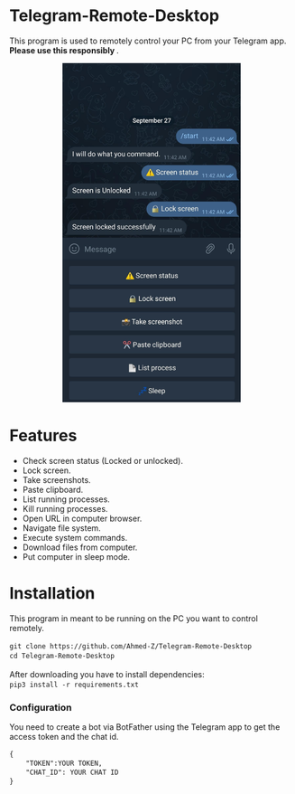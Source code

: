 # Telegram-Remote-Desktop
This program is used to remotely control your PC from your Telegram app. <b> Please use this responsibly </b>.
<p align="center">
  <img src="https://github.com/Ahmed-Z/Telegram-Remote-Desktop/blob/master/telegram-final-product.png" style="height:600px;" >
</p>

# Features

* Check screen status (Locked or unlocked).
* Lock screen.
* Take screenshots.
* Paste clipboard.
* List running processes.
* Kill running processes.
* Open URL in computer browser.
* Navigate file system.
* Execute system commands.
* Download files from computer.
* Put computer in sleep mode.

# Installation
This program in meant to be running on the PC you want to control remotely.

`git clone https://github.com/Ahmed-Z/Telegram-Remote-Desktop`<br>
`cd Telegram-Remote-Desktop` <br><br>
After downloading you have to install dependencies:<br>
`pip3 install -r requirements.txt`

<h3>Configuration</h3>
You need to create a bot via BotFather using the Telegram app to get the access token and the chat id.

```
{
    "TOKEN":YOUR TOKEN,
    "CHAT_ID": YOUR CHAT ID
}
```
